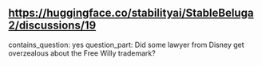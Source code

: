 ## https://huggingface.co/stabilityai/StableBeluga2/discussions/19

contains_question: yes
question_part: Did some lawyer from Disney get overzealous about the Free Willy trademark?